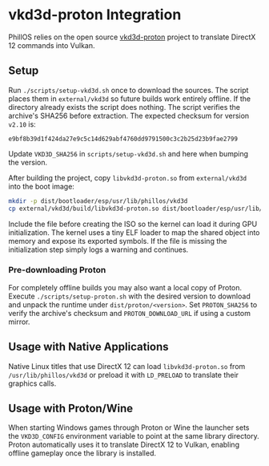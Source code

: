 # vkd3d-proton Integration

PhillOS relies on the open source [vkd3d-proton](https://github.com/HansKristian-Work/vkd3d-proton) project to translate DirectX 12 commands into Vulkan.

## Setup

Run `./scripts/setup-vkd3d.sh` once to download the sources. The script places them in `external/vkd3d` so future builds work entirely offline. If the directory already exists the script does nothing. The script verifies the archive's SHA256 before extraction. The expected checksum for version `v2.10` is:

```
e9bf8b39d1f424da27e9c5c14d629abf4760dd9791500c3c2b25d23b9fae2799
```

Update `VKD3D_SHA256` in `scripts/setup-vkd3d.sh` and here when bumping the version.

After building the project, copy `libvkd3d-proton.so` from `external/vkd3d` into the boot image:

```bash
mkdir -p dist/bootloader/esp/usr/lib/phillos/vkd3d
cp external/vkd3d/build/libvkd3d-proton.so dist/bootloader/esp/usr/lib/phillos/vkd3d/
```

Include the file before creating the ISO so the kernel can load it during GPU initialization.  The kernel uses a tiny ELF loader to map the shared object into memory and expose its exported symbols.  If the file is missing the initialization step simply logs a warning and continues.

### Pre-downloading Proton

For completely offline builds you may also want a local copy of Proton. Execute
`./scripts/setup-proton.sh` with the desired version to download and unpack the
runtime under `dist/proton/<version>`. Set `PROTON_SHA256` to verify the
archive's checksum and `PROTON_DOWNLOAD_URL` if using a custom mirror.

## Usage with Native Applications

Native Linux titles that use DirectX 12 can load `libvkd3d-proton.so` from `/usr/lib/phillos/vkd3d` or preload it with `LD_PRELOAD` to translate their graphics calls.

## Usage with Proton/Wine

When starting Windows games through Proton or Wine the launcher sets the `VKD3D_CONFIG` environment variable to point at the same library directory. Proton automatically uses it to translate DirectX 12 to Vulkan, enabling offline gameplay once the library is installed.
